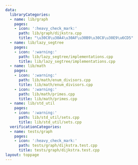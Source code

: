```yaml
---
data:
  libraryCategories:
  - name: lib/graph
    pages:
    - icon: ':heavy_check_mark:'
      path: lib/graph/dijkstra.cpp
      title: "\u30C0\u30A4\u30AF\u30B9\u30C8\u30E9\u6CD5"
  - name: lib/lazy_segtree
    pages:
    - icon: ':warning:'
      path: lib/lazy_segtree/implementations.cpp
      title: lib/lazy_segtree/implementations.cpp
  - name: lib/math
    pages:
    - icon: ':warning:'
      path: lib/math/enum_divisors.cpp
      title: lib/math/enum_divisors.cpp
    - icon: ':warning:'
      path: lib/math/primes.cpp
      title: lib/math/primes.cpp
  - name: lib/std_util
    pages:
    - icon: ':warning:'
      path: lib/std_util/sets.cpp
      title: lib/std_util/sets.cpp
  verificationCategories:
  - name: tests/graph
    pages:
    - icon: ':heavy_check_mark:'
      path: tests/graph/dijkstra.test.cpp
      title: tests/graph/dijkstra.test.cpp
layout: toppage
---
```

